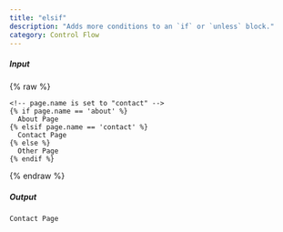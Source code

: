 ```yaml
---
title: "elsif"
description: "Adds more conditions to an `if` or `unless` block."
category: Control Flow
---
```

##### Input

{% raw %}
~~~liquid
<!-- page.name is set to "contact" -->
{% if page.name == 'about' %}
  About Page
{% elsif page.name == 'contact' %}
  Contact Page
{% else %}
  Other Page
{% endif %}
~~~
{% endraw %}

##### Output

~~~html
Contact Page
~~~

